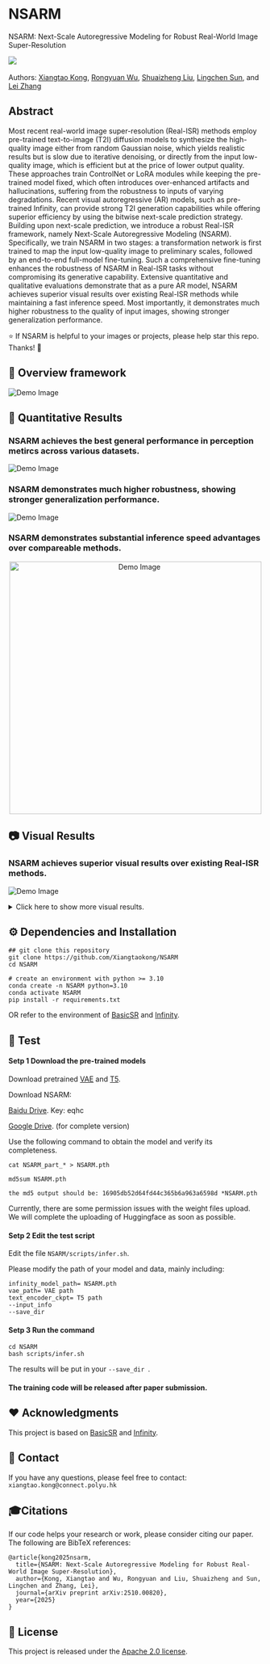 # NSARM
NSARM: Next-Scale Autoregressive Modeling for Robust Real-World Image Super-Resolution

<a href='https://arxiv.org/abs/2510.00820'><img src='https://img.shields.io/badge/arXiv-2510.00820-b31b1b.svg'></a> &nbsp;&nbsp;

Authors: [Xiangtao Kong](https://scholar.google.com/citations?hl=en&user=lueNzSgAAAAJ), [Rongyuan Wu](https://scholar.google.com/citations?user=A-U8zE8AAAAJ&hl=en&oi=ao), [Shuaizheng Liu](https://scholar.google.com/citations?hl=en&user=ZCDjTn8AAAAJ), [Lingchen Sun](https://scholar.google.com/citations?hl=en&user=wzdCc-QAAAAJ), and [Lei Zhang](https://scholar.google.com/citations?user=tAK5l1IAAAAJ&hl=en&oi=ao)



## Abstract
Most recent real-world image super-resolution (Real-ISR) methods employ pre-trained text-to-image (T2I) diffusion models to synthesize the high-quality image either from random Gaussian noise, which yields realistic results but is slow due to iterative denoising, or directly from the input low-quality image, which is efficient but at the price of lower output quality. These approaches train ControlNet or LoRA modules while keeping the pre-trained model fixed, which often introduces over-enhanced artifacts and hallucinations, suffering from the robustness to inputs of varying degradations. Recent visual autoregressive (AR) models, such as pre-trained Infinity, can provide strong T2I generation capabilities while offering superior efficiency by using the bitwise next-scale prediction strategy. Building upon next-scale prediction, we introduce a robust Real-ISR framework, namely Next-Scale Autoregressive Modeling (NSARM). Specifically, we train NSARM in two stages: a transformation network is first trained to map the input low-quality image to preliminary scales, followed by an end-to-end full-model fine-tuning. Such a comprehensive fine-tuning enhances the robustness of NSARM in Real-ISR tasks without compromising its generative capability. Extensive quantitative and qualitative evaluations demonstrate that as a pure AR model, NSARM achieves superior visual results over existing Real-ISR methods while maintaining a fast inference speed. Most importantly, it demonstrates much higher robustness to the quality of input images, showing stronger generalization performance.

:star: If NSARM is helpful to your images or projects, please help star this repo. Thanks! :hugs:


## 🔎 Overview framework

![Demo Image](https://github.com/Xiangtaokong/NSARM/blob/main/readme_img/NSARM_Overview.png)

## 📌 Quantitative Results

### NSARM achieves the best general performance in perception metircs across various datasets.

![Demo Image](https://github.com/Xiangtaokong/NSARM/blob/main/readme_img/main_results.png)

### NSARM demonstrates much higher robustness, showing stronger generalization performance.

![Demo Image](https://github.com/Xiangtaokong/NSARM/blob/main/readme_img/robot.png)

### NSARM demonstrates substantial inference speed advantages over compareable methods.


<div align="center">
  <img src="https://github.com/Xiangtaokong/NSARM/blob/main/readme_img/time.png" alt="Demo Image" width="500">
</div>

## 📷 Visual Results

### NSARM achieves superior visual results over existing Real-ISR methods.

![Demo Image](https://github.com/Xiangtaokong/NSARM/blob/main/readme_img/visual_01.png)

<details>
  <summary>Click here to show more visual results.</summary>
  
![Demo Image](https://github.com/Xiangtaokong/NSARM/blob/main/readme_img/morevisual1_01.png)
![Demo Image](https://github.com/Xiangtaokong/NSARM/blob/main/readme_img/morevisual2_01.png)
![Demo Image](https://github.com/Xiangtaokong/NSARM/blob/main/readme_img/morevisual3_01.png)
![Demo Image](https://github.com/Xiangtaokong/NSARM/blob/main/readme_img/morevisual4_01.png)

</details>


## ⚙️ Dependencies and Installation
```
## git clone this repository
git clone https://github.com/Xiangtaokong/NSARM
cd NSARM

# create an environment with python >= 3.10
conda create -n NSARM python=3.10
conda activate NSARM
pip install -r requirements.txt 
```
OR refer to the environment of [BasicSR](https://github.com/XPixelGroup/BasicSR) and [Infinity](https://github.com/FoundationVision/Infinity).

## 🚀 Test

#### Setp 1 Download the pre-trained models

Download pretrained [VAE](https://huggingface.co/FoundationVision/Infinity/blob/main/infinity_vae_d56_f8_14_patchify.pth) and [T5](https://huggingface.co/google/flan-t5-xl/tree/main).

Download NSARM: 

[Baidu Drive](https://pan.baidu.com/s/17cs6Tu0t_ud4lQX-SfgMHw?pwd=eqhc).    Key: eqhc

[Google Drive](https://drive.google.com/drive/folders/1AFTGsTjvvaQvjzlG7x606tFJdmi-9n_4?usp=sharing). (for complete version)

Use the following command to obtain the model and verify its completeness.

```
cat NSARM_part_* > NSARM.pth

md5sum NSARM.pth

the md5 output should be: 16905db52d64fd44c365b6a963a6598d *NSARM.pth
```

Currently, there are some permission issues with the weight files upload. We will complete the uploading of Huggingface as soon as possible.

#### Setp 2 Edit the test script

Edit the file `NSARM/scripts/infer.sh`. 

Please modify the path of your model and data, mainly including:
```
infinity_model_path= NSARM.pth
vae_path= VAE path
text_encoder_ckpt= T5 path
--input_info 
--save_dir 
```
#### Setp 3 Run the command

```
cd NSARM
bash scripts/infer.sh
```
The results will be put in your `--save_dir `.

#### The training code will be released after paper submission.


## ❤️ Acknowledgments
This project is based on [BasicSR](https://github.com/XPixelGroup/BasicSR) and  [Infinity](https://github.com/FoundationVision/Infinity).

## 📧 Contact
If you have any questions, please feel free to contact: `xiangtao.kong@connect.polyu.hk`

## 🎓Citations
If our code helps your research or work, please consider citing our paper.
The following are BibTeX references:

```
@article{kong2025nsarm,
  title={NSARM: Next-Scale Autoregressive Modeling for Robust Real-World Image Super-Resolution},
  author={Kong, Xiangtao and Wu, Rongyuan and Liu, Shuaizheng and Sun, Lingchen and Zhang, Lei},
  journal={arXiv preprint arXiv:2510.00820},
  year={2025}
}
```

## 🎫 License
This project is released under the [Apache 2.0 license](LICENSE).
